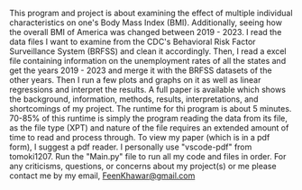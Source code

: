   This program and project is about examining the effect of multiple individual characteristics on one's 
Body Mass Index (BMI). Additionally, seeing how the overall BMI of America was changed between 2019 - 2023.
I read the data files I want to examine from the CDC's Behavioral Risk Factor Surveillance System (BRFSS)
and clean it accordingly. Then, I read a excel file containing information on the unemployment rates of all
the states and get the years 2019 - 2023 and merge it with the BRFSS datasets of the other years. Then I run
a few plots and graphs on it as well as linear regressions and interpret the results. A full paper is available 
which shows the background, information, methods, results, interpretations, and shortcomings of my project.
  The runtime for thi program is about 5 minutes. 70-85% of this runtime is simply the program reading the data
from its file, as the file type (XPT) and nature of the file requires an extended amount of time to read and 
process through. 
To view my paper (which is in a pdf form), I suggest a pdf reader. I personally use "vscode-pdf" from tomoki1207.
Run the "Main.py" file to run all my code and files in order.
For any criticisms, questions, or concerns about my project(s) or me please contact me by my email, FeenKhawar@gmail.com
